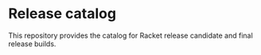 # Release catalog

This repository provides the catalog for Racket release candidate and
final release builds.
